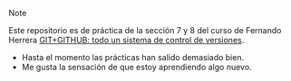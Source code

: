 >[!NOTE]
>Este repositorio es de práctica de la sección 7 y 8 del curso de Fernando Herrera [GIT+GITHUB: todo un sistema de control de versiones](https://cursos.devtalles.com/courses/git-github-control-versiones?coupon=ENERO-2024).
>* Hasta el momento las prácticas han salido demasiado bien.
>* Me gusta la sensación de que estoy aprendiendo algo nuevo.
